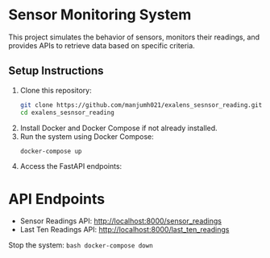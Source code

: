 # Sensor Monitoring System

This project simulates the behavior of sensors, monitors their readings, and provides APIs to retrieve data based on specific criteria.

## Setup Instructions

1. Clone this repository:
    ```bash
    git clone https://github.com/manjumh021/exalens_sesnsor_reading.git
    cd exalens_sesnsor_reading
    ```
2. Install Docker and Docker Compose if not already installed.
3. Run the system using Docker Compose:
    ```bash
    docker-compose up
    ```
4. Access the FastAPI endpoints:
# API Endpoints
- Sensor Readings API: [http://localhost:8000/sensor_readings](http://localhost:8000/sensor_readings)
- Last Ten Readings API: [http://localhost:8000/last_ten_readings](http://localhost:8000/last_ten_readings)

Stop the system:
    ```bash
    docker-compose down
    ```

